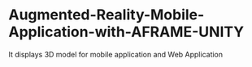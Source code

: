 # Augmented-Reality-Mobile-Application-with-AFRAME-UNITY
It displays 3D model for mobile application and Web Application
